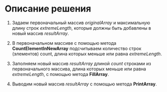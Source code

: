 #  Описание решения
1. Задаем первоначальный массив *originalArray* и максимальную длину строк *extremeLength*, которые должны быть добавлены в новый массив *resultArray*.

2. В первоначальном массиве с помощью метода **CountElementInNewArray** подсчитываем количество строк (элементов) count, длина которых меньше или равна *extremeLength*.

3. Заполняем новый массив *resultArray* длиной *count* строками из первоначального массива, длина которых меньше или равна *extremeLength*, с помощью метода **FillArray**.

4. Выводим новый массив *resultArray* с помощью метода **PrintArray**.